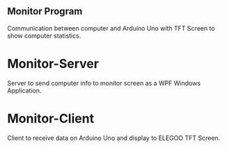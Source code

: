 ## Monitor Program
Communication between computer and Arduino Uno with TFT Screen to show computer statistics.

# Monitor-Server
Server to send computer info to monitor screen as a WPF Windows Application.

# Monitor-Client
Client to receive data on Arduino Uno and display to ELEGOO TFT Screen.
